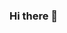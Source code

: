 ### Hi there 👋

<!--
**drchulo/drchulo** is a ✨ _special_ ✨ repository because its `README.md` (this file) appears on your GitHub profile.

Here are some ideas to get you started:

- 🔭 I’m always available to turn your dream to reality
- 🌱 Ask me about cure for any health challenge
- 👯 Ask me about Ex-Back Spell
- 🤔 Ask me about Lottery Spell
- 💬 Ask me about any Spell
- 📫 How to reach me: drchudospelltemple@outlook.com

- 😄 Pronouns: Dr
- ⚡ Fun fact: ...
-->
